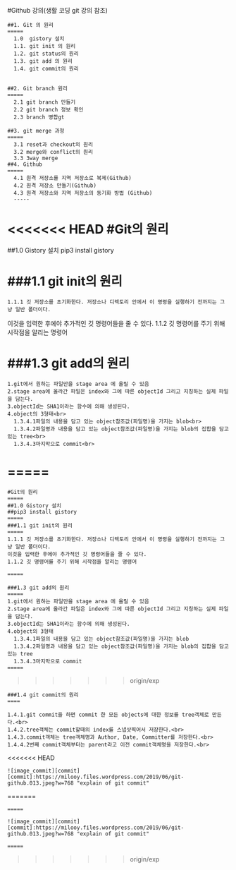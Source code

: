   #Github 강의(생활 코딩 git 강의 참조)

    ##1. Git 의 원리
    =====
      1.0  gistory 설치 
      1.1. git init 의 원리
      1.2. git status의 원리
      1.3. git add 의 원리
      1.4. git commit의 원리
      
    
    ##2. Git branch 원리
    =====
      2.1 git branch 만들기
      2.2 git branch 정보 확인
      2.3 branch 병합gt
      
    ##3. git merge 과정
    =====
      3.1 reset과 checkout의 원리
      3.2 merge와 conflict의 원리
      3.3 3way merge 
    ##4. Github
    =====
      4.1 원격 저장소를 지역 저장소로 복제(Github)
      4.2 원격 저장소 만들기(Github)
      4.3 원격 저장소와 지역 저장소의 동기화 방법 (Github)
      -----

<<<<<<< HEAD
  #Git의 원리
  =====
  ##1.0 Gistory 설치
    pip3 install gistory
    
  ###1.1 git init의 원리
  =====
    1.1.1 깃 저장소를 초기화한다. 저장소나 디렉토리 안에서 이 명령을 실행하기 전까지는 그냥 일반 폴더이다. 
  이것을 입력한 후에야 추가적인 깃 명령어들을 줄 수 있다.
    1.1.2 깃 명령어를 주기 위해 시작점을 알리는 명령어
  
  ###1.3 git add의 원리
  =====
    1.git에서 원하는 파일만을 stage area 에 올릴 수 있음
    2.stage area에 올라간 파일은 index와 그에 따른 objectId 그리고 지칭하는 실제 파일을 담는다.
    3.objectId는 SHA1이라는 함수에 의해 생성된다.
    4.object의 3형태<br>
      1.3.4.1파일의 내용을 담고 있는 object참조값(파일명)을 가지는 blob<br>
      1.3.4.2파일명과 내용을 담고 있는 object참조값(파일명)을 가지는 blob의 집합을 담고 있는 tree<br>
      1.3.4.3마지막으로 commit<br>
  =====
=======
    #Git의 원리
    =====
    ##1.0 Gistory 설치
    ##pip3 install gistory
    =====
    ###1.1 git init의 원리
    =====
    1.1.1 깃 저장소를 초기화한다. 저장소나 디렉토리 안에서 이 명령을 실행하기 전까지는 그냥 일반 폴더이다. 
    이것을 입력한 후에야 추가적인 깃 명령어들을 줄 수 있다.
    1.1.2 깃 명령어를 주기 위해 시작점을 알리는 명령어

    =====
    
    ###1.3 git add의 원리
    =====
    1.git에서 원하는 파일만을 stage area 에 올릴 수 있음
    2.stage area에 올라간 파일은 index와 그에 따른 objectId 그리고 지칭하는 실제 파일을 담는다.
    3.objectId는 SHA1이라는 함수에 의해 생성된다.
    4.object의 3형태
      1.3.4.1파일의 내용을 담고 있는 object참조값(파일명)을 가지는 blob
      1.3.4.2파일명과 내용을 담고 있는 object참조값(파일명)을 가지는 blob의 집합을 담고 있는 tree
      1.3.4.3마지막으로 commit
    =====
>>>>>>> origin/exp


    ###1.4 git commit의 원리
    ====

    1.4.1.git commit을 하면 commit 한 모든 objects에 대한 정보를 tree객체로 만든다.<br>
    1.4.2.tree객체는 commit할때의 index를 스냅샷찍어서 저장한다.<br>
    1.4.3.commit객체는 tree객체명과 Author, Date, Committer를 저장한다.<br>
    1.4.4.2번째 commit객체부터는 parent라고 이전 commit객체명을 저장한다.<br>
<<<<<<< HEAD
  
    ![image_commit][commit]
    [commit]:https://milooy.files.wordpress.com/2019/06/git-github.013.jpeg?w=768 "explain of git commit"

=======
    
    =====

    ![image_commit][commit]
    [commit]:https://milooy.files.wordpress.com/2019/06/git-github.013.jpeg?w=768 "explain of git commit"

    =====
>>>>>>> origin/exp





